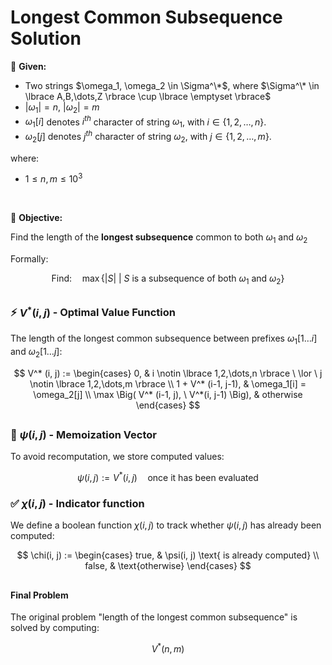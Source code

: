 # Longest Common Subsequence Solution

📝 **Given:**
- Two strings $\omega_1, \omega_2 \in \Sigma^\*$, where $\Sigma^\* \in \lbrace A,B,\dots,Z \rbrace \cup \lbrace \emptyset \rbrace$
- $|\omega_1| = n, \ |\omega_2| = m$
- $\omega_1[i]$ denotes $i^{th}$ character of string $\omega_1$, with $i \in \lbrace 1,2,\dots,n \rbrace$.
- $\omega_2[j]$ denotes $j^{th}$ character of string $\omega_2$, with $j \in \lbrace 1,2,\dots,m \rbrace$.

where:
  -  $1 \leq n,m \leq 10^3$

<br>

🎯 **Objective:**

Find the length of the **longest subsequence** common to both $\omega_1$ and $\omega_2$

Formally:

$$
\text{Find:} \quad \max \Big\lbrace |S| \ | \ S \text{ is a subsequence of both } \omega_1 \text{ and } \omega_2 \Big\rbrace
$$

##

### ⚡ $V^* (i, j)$ - Optimal Value Function
The length of the longest common subsequence between prefixes $\omega_1[1 \dots i]$ and $\omega_2[1 \dots j]$:

$$
  V^* (i, j) :=
  \begin{cases}
  0, & i \notin \lbrace 1,2,\dots,n \rbrace \ \lor \ j \notin \lbrace 1,2,\dots,m \rbrace \\
  1 + V^* (i-1, j-1), & \omega_1[i] = \omega_2[j] \\
  \max \Big( V^* (i-1, j), \ V^*(i, j-1) \Big), & otherwise
  \end{cases}
$$

##

### 💾 $\psi(i, j)$ - Memoization Vector 
To avoid recomputation, we store computed values:

$$
  \psi(i, j) := V^* (i, j) \quad \text{once it has been evaluated}
$$

### ✅ $\chi(i, j)$ - Indicator function
We define a boolean function $\chi(i, j)$ to track whether $\psi(i, j)$ has already been computed:

$$
  \chi(i, j) := 
  \begin{cases}
  true,  & \psi(i, j) \text{ is already computed} \\
  false, & \text{otherwise}
  \end{cases}
$$

##

#### Final Problem

The original problem "length of the longest common subsequence" is solved by computing:

$$ 
  V^* (n, m)
$$
